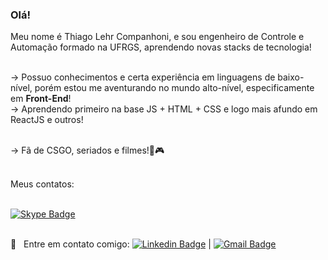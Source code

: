 ### Olá!

Meu nome é Thiago Lehr Companhoni, e sou engenheiro de Controle e Automação formado na UFRGS, aprendendo novas stacks de tecnologia!

<br/>-> Possuo conhecimentos e certa experiência em linguagens de baixo-nível, porém estou me aventurando no mundo alto-nível, especificamente em **Front-End**!
<br/>-> Aprendendo primeiro na base JS + HTML + CSS e logo mais afundo em ReactJS e outros!

<br/>-> Fã de CSGO, seriados e filmes!🍿🎮

<br/>Meus contatos:

<br/> [![Skype Badge](https://img.shields.io/badge/-ThiagoLehr-8ad4f0?style=flat-square&logo=Skype&link=https://www.linkedin.com/in/thiagolehr/)](https://www.linkedin.com/in/thiagolehr/)

<br/> :email: &nbsp; Entre em contato comigo: [![Linkedin Badge](https://img.shields.io/badge/-ThiagoLehr-blue?style=flat-square&logo=Linkedin&logoColor=white&link=https://www.linkedin.com/in/thiagolehr/)](https://www.linkedin.com/in/thiagolehr/) 
| 
[![Gmail Badge](https://img.shields.io/badge/-thiagocompanhoni@gmail.com-c14438?style=flat-square&logo=Gmail&logoColor=white&link=mailto:thiagocompanhoni@gmail.com)](mailto:thiagocompanhoni@gmail.com)
